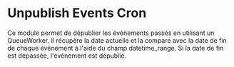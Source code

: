 # Unpublish Events Cron

Ce module permet de dépublier les événements passés en utilisant un QueueWorker.
Il récupère la date actuelle et la compare avec la date de fin de chaque événement à l'aide du champ datetime_range.
Si la date de fin est dépassée, l'événement est dépublié.
